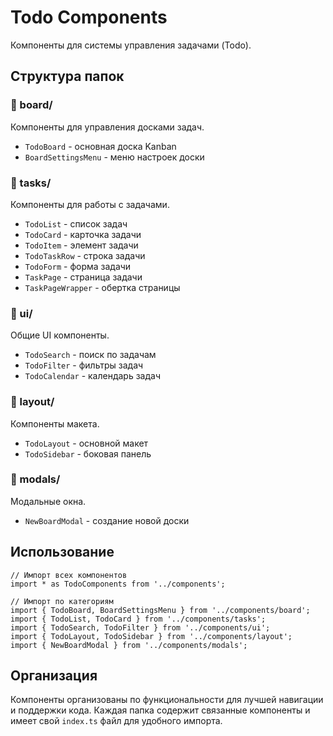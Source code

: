 # Todo Components

Компоненты для системы управления задачами (Todo).

## Структура папок

### 📁 board/
Компоненты для управления досками задач.
- `TodoBoard` - основная доска Kanban
- `BoardSettingsMenu` - меню настроек доски

### 📁 tasks/
Компоненты для работы с задачами.
- `TodoList` - список задач
- `TodoCard` - карточка задачи
- `TodoItem` - элемент задачи
- `TodoTaskRow` - строка задачи
- `TodoForm` - форма задачи
- `TaskPage` - страница задачи
- `TaskPageWrapper` - обертка страницы

### 📁 ui/
Общие UI компоненты.
- `TodoSearch` - поиск по задачам
- `TodoFilter` - фильтры задач
- `TodoCalendar` - календарь задач

### 📁 layout/
Компоненты макета.
- `TodoLayout` - основной макет
- `TodoSidebar` - боковая панель

### 📁 modals/
Модальные окна.
- `NewBoardModal` - создание новой доски

## Использование

```tsx
// Импорт всех компонентов
import * as TodoComponents from '../components';

// Импорт по категориям
import { TodoBoard, BoardSettingsMenu } from '../components/board';
import { TodoList, TodoCard } from '../components/tasks';
import { TodoSearch, TodoFilter } from '../components/ui';
import { TodoLayout, TodoSidebar } from '../components/layout';
import { NewBoardModal } from '../components/modals';
```

## Организация

Компоненты организованы по функциональности для лучшей навигации и поддержки кода. Каждая папка содержит связанные компоненты и имеет свой `index.ts` файл для удобного импорта.
